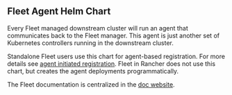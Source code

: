 ## Fleet Agent Helm Chart

Every Fleet managed downstream cluster will run an agent that communicates back to the Fleet manager. This agent is just another set of Kubernetes controllers running in the downstream cluster.

Standalone Fleet users use this chart for agent-based registration. For more details see [agent initiated registration](https://fleet.rancher.io/cluster-registration#agent-initiated).
Fleet in Rancher does not use this chart, but creates the agent deployments programmatically.

The Fleet documentation is centralized in the [doc website](https://fleet.rancher.io/).